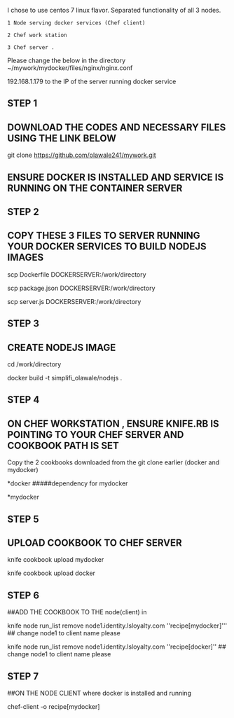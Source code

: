 I chose to use centos 7 linux flavor. Separated functionality of all 3 nodes.

    1 Node serving docker services (Chef client)
    
    2 Chef work station 
    
    3 Chef server .

Please change the below in the directory ~/mywork/mydocker/files/nginx/nginx.conf 

192.168.1.179 to the IP of the server running docker service 



## STEP 1

## DOWNLOAD THE CODES AND NECESSARY FILES USING THE LINK BELOW

git clone https://github.com/olawale241/mywork.git

## ENSURE DOCKER IS INSTALLED AND SERVICE IS RUNNING ON THE CONTAINER SERVER 

## STEP 2

## COPY THESE 3 FILES TO SERVER RUNNING YOUR DOCKER SERVICES TO BUILD NODEJS IMAGES 

scp Dockerfile DOCKERSERVER:/work/directory

scp package.json DOCKERSERVER:/work/directory

scp server.js DOCKERSERVER:/work/directory

## STEP 3


## CREATE NODEJS IMAGE  

cd /work/directory

docker build -t simplifi_olawale/nodejs .



## STEP 4

## ON CHEF WORKSTATION , ENSURE KNIFE.RB IS POINTING TO YOUR CHEF SERVER AND COOKBOOK PATH IS SET 

Copy the 2  cookbooks downloaded from the git clone earlier (docker and mydocker) 

*docker    #####dependency for mydocker 

*mydocker 




## STEP 5

## UPLOAD COOKBOOK TO CHEF SERVER  

knife cookbook upload mydocker

knife cookbook upload docker

##
## STEP 6

##ADD THE COOKBOOK TO THE node(client) in 

knife node run_list remove node1.identity.lsloyalty.com ''recipe[mydocker]'''   ## change node1 to client name please 

knife node run_list remove node1.identity.lsloyalty.com ''recipe[docker]''      ## change node1 to client name please


##
## STEP 7

##ON THE NODE CLIENT where docker is installed and running 

chef-client -o recipe[mydocker]
